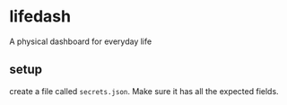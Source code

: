 # lifedash
A physical dashboard for everyday life

## setup

create a file called `secrets.json`. Make sure it has all the expected fields.